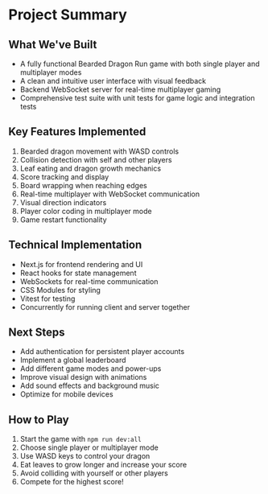 # Project Summary

## What We've Built
- A fully functional Bearded Dragon Run game with both single player and multiplayer modes
- A clean and intuitive user interface with visual feedback
- Backend WebSocket server for real-time multiplayer gaming
- Comprehensive test suite with unit tests for game logic and integration tests

## Key Features Implemented
1. Bearded dragon movement with WASD controls
2. Collision detection with self and other players
3. Leaf eating and dragon growth mechanics
4. Score tracking and display
5. Board wrapping when reaching edges
6. Real-time multiplayer with WebSocket communication
7. Visual direction indicators
8. Player color coding in multiplayer mode
9. Game restart functionality

## Technical Implementation
- Next.js for frontend rendering and UI
- React hooks for state management
- WebSockets for real-time communication
- CSS Modules for styling
- Vitest for testing
- Concurrently for running client and server together

## Next Steps
- Add authentication for persistent player accounts
- Implement a global leaderboard
- Add different game modes and power-ups
- Improve visual design with animations
- Add sound effects and background music
- Optimize for mobile devices

## How to Play
1. Start the game with `npm run dev:all`
2. Choose single player or multiplayer mode
3. Use WASD keys to control your dragon
4. Eat leaves to grow longer and increase your score
5. Avoid colliding with yourself or other players
6. Compete for the highest score!
